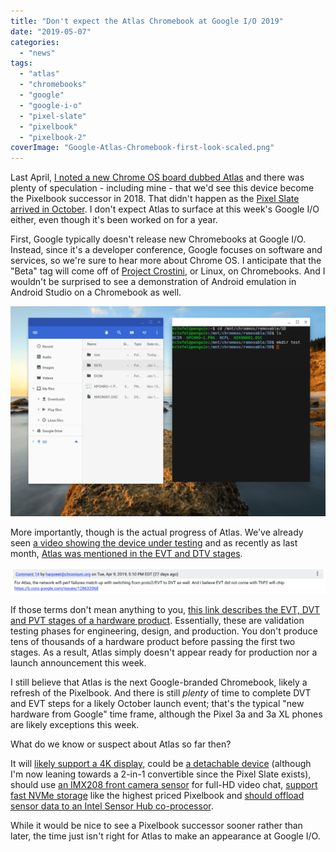 ```yaml
---
title: "Don't expect the Atlas Chromebook at Google I/O 2019"
date: "2019-05-07"
categories: 
  - "news"
tags: 
  - "atlas"
  - "chromebooks"
  - "google"
  - "google-i-o"
  - "pixel-slate"
  - "pixelbook"
  - "pixelbook-2"
coverImage: "Google-Atlas-Chromebook-first-look-scaled.png"
---
```


Last April, [I noted a new Chrome OS board dubbed Atlas](https://www.aboutchromebooks.com/news/chromium-code-suggests-4k-chromebook-code-named-atlas-in-the-works/) and there was plenty of speculation - including mine - that we'd see this device become the Pixelbook successor in 2018. That didn't happen as the [Pixel Slate arrived in October](https://www.aboutchromebooks.com/reviews/google-pixel-slate-review/). I don't expect Atlas to surface at this week's Google I/O either, even though it's been worked on for a year.

First, Google typically doesn't release new Chromebooks at Google I/O. Instead, since it's a developer conference, Google focuses on software and services, so we're sure to hear more about Chrome OS. I anticipate that the "Beta" tag will come off of [Project Crostini](https://www.aboutchromebooks.com/tag/project-crostini), or Linux, on Chromebooks. And I wouldn't be surprised to see a demonstration of Android emulation in Android Studio on a Chromebook as well.

![](images/sd-card-in-crostini-1024x683.png)

More importantly, though is the actual progress of Atlas. We've already seen [a video showing the device under testing](https://www.aboutchromebooks.com/news/google-atlas-chromebook-first-look-video/) and as recently as last month, [Atlas was mentioned in the EVT and DTV stages](https://bugs.chromium.org/p/chromium/issues/detail?id=946686#c14).

![](images/Screenshot-2019-05-06-at-9.06.16-PM-1024x85.png)

If those terms don't mean anything to you, [this link describes the EVT, DVT and PVT stages of a hardware product](https://medium.com/@chris_boucher/the-different-engineering-validation-stages-in-a-nutshell-evt-dvt-pvt-41d1b4b2bc4a). Essentially, these are validation testing phases for engineering, design, and production. You don't produce tens of thousands of a hardware product before passing the first two stages. As a result, Atlas simply doesn't appear ready for production nor a launch announcement this week.

I still believe that Atlas is the next Google-branded Chromebook, likely a refresh of the Pixelbook. And there is still _plenty_ of time to complete DVT and EVT steps for a likely October launch event; that's the typical "new hardware from Google" time frame, although the Pixel 3a and 3a XL phones are likely exceptions this week.

What do we know or suspect about Atlas so far then?

It will [likely support a 4K display,](https://www.aboutchromebooks.com/news/chromium-code-suggests-4k-chromebook-code-named-atlas-in-the-works/) could be [a detachable device](https://www.aboutchromebooks.com/news/more-evidence-suggests-atlas-is-a-4k-detachable-chromebook-tablet/) (although I'm now leaning towards a 2-in-1 convertible since the Pixel Slate exists), should use [an IMX208 front camera sensor](https://www.aboutchromebooks.com/news/4k-atlas-chromebook-detachable-imx208-1080p-front-camera/) for full-HD video chat, [support fast NVMe storage](https://www.aboutchromebooks.com/news/atlas-chromebook-pixelbook-2-nvme-ssd/) like the highest priced Pixelbook and [should offload sensor data to an Intel Sensor Hub co-processor](https://www.aboutchromebooks.com/news/atlas-chromebook-battery-boost-co-processor-intel-sensor-hub-ish/).

While it would be nice to see a Pixelbook successor sooner rather than later, the time just isn't right for Atlas to make an appearance at Google I/O.

